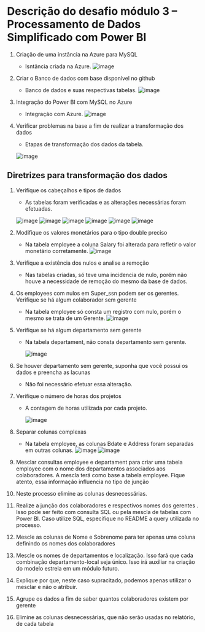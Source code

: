 # Descrição do desafio módulo 3 – Processamento de Dados Simplificado com Power BI

1. Criação de uma instância na Azure para MySQL
   * Isntância criada na Azure.
      ![image](https://github.com/user-attachments/assets/d708586f-9d25-40d8-8c27-6b3f111c07cc)
2. Criar o Banco de dados com base disponível no github
   * Banco de dados e suas respectivas tabelas.
      ![image](https://github.com/user-attachments/assets/865684da-242c-4acb-b28d-5b69c016d357)

3. Integração do Power BI com MySQL no Azure
   * Integração com Azure.
     ![image](https://github.com/user-attachments/assets/653cbe6e-cd6b-4555-937f-2b756fc800cf)

4. Verificar problemas na base a fim de realizar a transformação dos dados
   * Etapas de transformação dos dados da tabela.
     
    ![image](https://github.com/user-attachments/assets/2763b743-21a1-43fd-b429-b70ba870420a)


## Diretrizes para transformação dos dados

1. Verifique os cabeçalhos e tipos de dados
   * As tabelas foram verificadas e as alterações necessárias foram efetuadas.
   
    ![image](https://github.com/user-attachments/assets/99d4f8f8-b90a-4dad-ab2c-b630b92b59fb)
     ![image](https://github.com/user-attachments/assets/2d8a2bf7-7439-40cc-89b5-026e77075c5d)
     ![image](https://github.com/user-attachments/assets/11662e3f-fc10-4ee1-a5c2-36f7a0094bb0)
     ![image](https://github.com/user-attachments/assets/64a1c97a-30f1-45eb-b79e-51ac79d62ef1)
     ![image](https://github.com/user-attachments/assets/edc28759-59ba-4d59-9503-10d9dd0f44e2)
     ![image](https://github.com/user-attachments/assets/7979a5cf-75b5-4ae9-af43-54f38e9b1650)

2. Modifique os valores monetários para o tipo double preciso
   * Na tabela employee a coluna Salary foi alterada para refletir o valor monetário corretamente.
     ![image](https://github.com/user-attachments/assets/e3acfa08-9a7c-464c-b66f-a783a209ae97)

3. Verifique a existência dos nulos e analise a remoção
   * Nas tabelas criadas, só teve uma incidencia de nulo, porém não houve a necessidade de remoção do mesmo da base de dados.

4. Os employees com nulos em Super_ssn podem ser os gerentes. Verifique se há algum colaborador sem gerente
   * Na tabela employee só consta um registro com nulo, porém o mesmo se trata de um Gerente.
   ![image](https://github.com/user-attachments/assets/b8012361-3023-4a26-8fdd-a2f90d98f247)

5. Verifique se há algum departamento sem gerente
   * Na tabela departament, não consta departamento sem gerente.
     
      ![image](https://github.com/user-attachments/assets/ac69ed36-7bf8-4e1b-9afa-5592e55d8ff8)

6. Se houver departamento sem gerente, suponha que você possui os dados e preencha as lacunas
   * Não foi necessário efetuar essa alteração.

8. Verifique o número de horas dos projetos
   * A contagem de horas utilizada por cada projeto.
   
      ![image](https://github.com/user-attachments/assets/dfcf06e3-07f9-4af3-8d80-d17c009b9382)

10. Separar colunas complexas
    * Na tabela employee, as colunas Bdate e Address foram separadas em outras colunas.
      ![image](https://github.com/user-attachments/assets/e29215c8-24b0-425d-b9b9-6c4f01af08e5)
      ![image](https://github.com/user-attachments/assets/c4bf8721-a0b9-46c7-9cc0-83c95087f526)

11. Mesclar consultas employee e departament para criar uma tabela employee com o nome dos departamentos associados aos colaboradores. A mescla terá como base a tabela employee. Fique atento, essa informação influencia no tipo de junção

13. Neste processo elimine as colunas desnecessárias.

14. Realize a junção dos colaboradores e respectivos nomes dos gerentes . Isso pode ser feito com consulta SQL ou pela mescla de tabelas com Power BI. Caso utilize SQL, especifique no README a query utilizada no processo.

15. Mescle as colunas de Nome e Sobrenome para ter apenas uma coluna definindo os nomes dos colaboradores

16. Mescle os nomes de departamentos e localização. Isso fará que cada combinação departamento-local seja único. Isso irá auxiliar na criação do modelo estrela em um módulo futuro.
      
17. Explique por que, neste caso supracitado, podemos apenas utilizar o mesclar e não o atribuir.


18. Agrupe os dados a fim de saber quantos colaboradores existem por gerente

19. Elimine as colunas desnecessárias, que não serão usadas no relatório, de cada tabela
